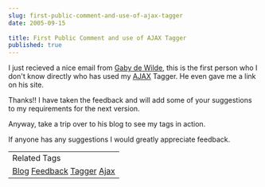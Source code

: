 ```yaml
---
slug: first-public-comment-and-use-of-ajax-tagger
date: 2005-09-15
 
title: First Public Comment and use of AJAX Tagger
published: true
---
```

I just recieved a nice email from <a href="http://blog.360.yahoo.com/Factuurexpress?p=2011">Gaby de Wilde</a>, this is the first person who I don't know directly who has used my <a href="http://www.kinlan.co.uk/AjaxExperiments/AjaxTag">AJAX</a> Tagger.  He even gave me a link on his site.  <p />Thanks!!  I have taken the feedback and will add some of your suggestions to my requirements for the next version.<p />Anyway, take a trip over to his blog to see my tags in action.<p />If anyone has any suggestions I would greatly appreciate feedback.<p /><table class="TechnoratiHead TagHeader">
<tr><td>Related Tags</td></tr>
<tr class="Technorati"><td>
<a href="https://paul.kinlan.me/tags/Blog" class="Tag" rel="tag">Blog</a> <a href="https://paul.kinlan.me/tags/Feedback" class="Tag" rel="tag">Feedback</a> <a href="https://paul.kinlan.me/tags/Tagger" class="Tag" rel="tag">Tagger</a> <a href="https://paul.kinlan.me/tags/Ajax" class="Tag" rel="tag">Ajax</a>
</td></tr>
</table>


